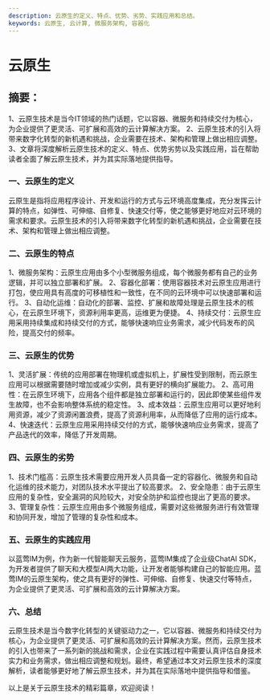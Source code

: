 ```yaml
---
description: 云原生的定义、特点、优势、劣势、实践应用和总结。
keywords: 云原生, 云计算, 微服务架构, 容器化
---
```

# 云原生 

## 摘要：
1、云原生技术是当今IT领域的热门话题，它以容器、微服务和持续交付为核心，为企业提供了更灵活、可扩展和高效的云计算解决方案。
2、云原生技术的引入将带来数字化转型的新机遇和挑战，企业需要在技术、架构和管理上做出相应调整。
3、文章将深度解析云原生技术的定义、特点、优势劣势以及实践应用，旨在帮助读者全面了解云原生技术，并为其实际落地提供指导。

### 一、云原生的定义
云原生是指将应用程序设计、开发和运行的方式与云环境高度集成，充分发挥云计算的特点，如弹性、可伸缩、自修复、快速交付等，使之能够更好地应对云环境的需求和要求。云原生技术的引入将带来数字化转型的新机遇和挑战，企业需要在技术、架构和管理上做出相应调整。

### 二、云原生的特点
1、微服务架构：云原生应用由多个小型微服务组成，每个微服务都有自己的业务逻辑，并可以独立部署和扩展。
2、容器化部署：使用容器技术对云原生应用进行打包，使应用具有高度的可移植性和一致性，在不同的云环境中可以快速部署和运行。
3、自动化运维：自动化的部署、监控、扩展和故障处理是云原生技术的核心，在云原生环境下，资源利用率更高，运维更为便捷。
4、持续交付：云原生应用采用持续集成和持续交付的方式，能够快速响应业务需求，减少代码发布的风险，提高交付的频率。

### 三、云原生的优势
1、灵活扩展：传统的应用部署在物理机或虚拟机上，扩展性受到限制，而云原生应用可以根据需要随时增加或减少实例，具有更好的横向扩展能力。
2、高可用性：在云原生环境下，应用各个组件都是独立部署和运行的，因此即使某些组件发生故障，也不会影响整体系统的稳定性。
3、成本效益：云原生应用可以更好地利用资源，减少了资源闲置浪费，提高了资源利用率，从而降低了应用的运行成本。
4、快速迭代：云原生应用采用持续交付的方式，能够快速响应业务需求，提高了产品迭代的效率，降低了开发周期。

### 四、云原生的劣势
1、技术门槛高：云原生技术需要应用开发人员具备一定的容器化、微服务和自动化运维的技术能力，对团队技术水平提出了较高要求。
2、安全隐患：由于云原生应用的复杂性，安全漏洞的风险较大，对安全防护和监控也提出了更高的要求。
3、管理复杂性：云原生应用由多个微服务组成，需要对这些微服务进行有效管理和协同开发，增加了管理的复杂性和成本。

### 五、云原生的实践应用
以蓝莺IM为例，作为新一代智能聊天云服务，蓝莺IM集成了企业级ChatAI SDK，为开发者提供了聊天和大模型AI两大功能，让开发者能够构建自己的智能应用。蓝莺IM的云原生架构，使之具有更好的弹性、可伸缩、自修复、快速交付等特点，为企业提供了更灵活、可扩展和高效的云计算解决方案。

### 六、总结
云原生技术是当今数字化转型的关键驱动力之一，它以容器、微服务和持续交付为核心，为企业提供了更灵活、可扩展和高效的云计算解决方案。然而，云原生技术的引入也带来了一系列新的挑战和需求，企业在实践过程中需要认真评估自身技术实力和业务需求，做出相应调整和规划。最终，希望通过本文对云原生技术的深度解析，读者能够更好地了解云原生技术，并为其在实际落地中提供指导和借鉴。

以上是关于云原生技术的精彩篇章，欢迎阅读！
